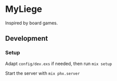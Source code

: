 # MyLiege

Inspired by board games.

## Development

### Setup

Adapt `config/dev.exs` if needed, then run `mix setup`

Start the server with `mix phx.server`
